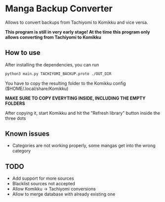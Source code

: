 # Manga Backup Converter
Allows to convert backups from Tachiyomi to Komikku and vice versa.

**This program is still in very early stage! At the time this program only allows converting from Tachiyomi to Komikku**

## How to use
After installing the dependencies, you can run
```bash
python3 main.py TACHIYOMI_BACKUP.proto ./OUT_DIR
```

You have to copy the resulting folder to the Komikku config ($HOME/.local/share/Komikku)

**MAKE SURE TO COPY EVERYTING INSIDE, INCLUDING THE EMPTY FOLDERS**

After copying it, start Komikku and hit the "Refresh library" button inside the three dots

## Known issues
* Categories are not working properly, some mangas get into the wrong category

## TODO
* Add support for more sources
* Blacklist sources not accepted
* Allow Komikku -> Tachiyomi conversions
* Allow to merge database with already existing one
